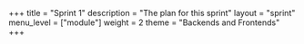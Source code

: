 +++
title = "Sprint 1"
description = "The plan for this sprint"
layout = "sprint"
menu_level = ["module"]
weight = 2
theme = "Backends and Frontends"
+++
